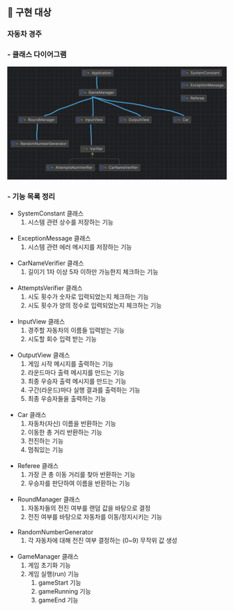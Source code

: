## 📝 구현 대상

### 자동차 경주

### - 클래스 다이어그램

<img src="img/class.png">

### - 기능 목록 정리

- SystemConstant 클래스
    1. 시스템 관련 상수를 저장하는 기능
       <br> <br>
- ExceptionMessage 클래스
    1. 시스템 관련 에러 메시지를 저장하는 기능
       <br><br>
- CarNameVerifier 클래스
    1. 길이기 1자 이상 5자 이하만 가능한지 체크하는 기능
       <br><br>
- AttemptsVerifier 클래스
    1. 시도 횟수가 숫자로 입력되었는지 체크하는 기능
    2. 시도 횟수가 양의 정수로 입력되었는지 체크하는 기능
       <br><br>
- InputView 클래스
    1. 경주할 자동차의 이름들 입력받는 기능
    2. 시도할 회수 입력 받는 기능
       <br><br>
- OutputView 클래스
    1. 게임 시작 메시지를 출력하는 기능
    2. 라운드마다 출력 메시지를 만드는 기능
    3. 최종 우승자 출력 메시지를 만드는 기능
    4. 구간(라운드)마다 실행 결과를 출력하는 기능
    5. 최종 우승자들을 출력하는 기능
       <br><br>
- Car 클래스
    1. 자동차(자신) 이름을 반환하는 기능
    2. 이동한 총 거리 반환하는 기능
    3. 전진하는 기능
    4. 멈춰있는 기능
       <br><br>
- Referee 클래스
    1. 가장 큰 총 이동 거리를 찾아 반환하는 기능
    2. 우승자를 판단하여 이름을 반환하는 기능
       <br><br>
- RoundManager 클래스
    1. 자동차들의 전진 여부를 랜덤 값을 바탕으로 결정
    2. 전진 여부를 바탕으로 자동차를 이동/정지시키는 기능
       <br><br>
- RandomNumberGenerator
    1. 각 자동차에 대해 전진 여부 결정하는 (0~9) 무작위 값 생성
       <br><br>
- GameManager 클래스
    1. 게임 초기화 기능
    2. 게임 실행(run) 기능
        1. gameStart 기능
        2. gameRunning 기능
        3. gameEnd 기능
           <br><br>